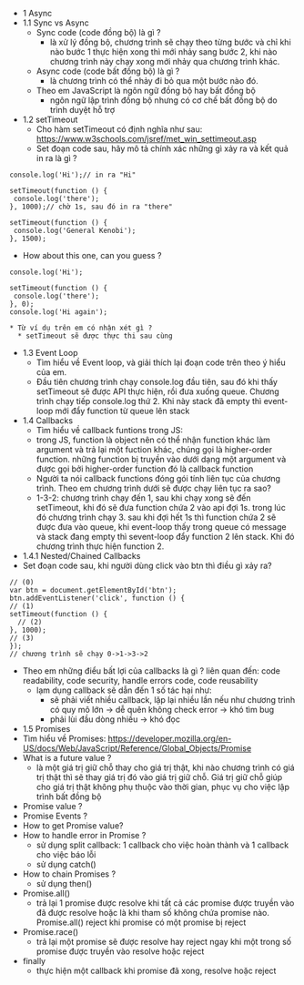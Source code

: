 * 1 Async
* 1.1 Sync vs Async
  * Sync code (code đồng bộ) là gì ?
  	* là xử lý đồng bộ, chương trình sẽ chạy theo từng bước và chỉ khi nào bước 1 thực hiện xong thì mới nhảy sang bước 2, khi nào chương trình này chạy xong mới nhảy qua chương trình khác.
  * Async code (code bất đồng bộ) là gì ?
  	* là chương trình có thể nhảy đi bỏ qua một bước nào đó.
  * Theo em JavaScript là ngôn ngữ đồng bộ hay bất đồng bộ
  	* ngôn ngữ lập trình đồng bộ nhưng có cơ chế bất đồng bộ do trình duyệt hỗ trợ
* 1.2 setTimeout
  * Cho hàm setTimeout có định nghĩa như sau: https://www.w3schools.com/jsref/met_win_settimeout.asp
  * Set đoạn code sau, hãy mô tả chính xác những gì xảy ra và kết quả in ra là gì ?
 ```
 console.log('Hi');// in ra "Hi"

setTimeout(function () {
  console.log('there');
}, 1000);// chờ 1s, sau đó in ra "there"

setTimeout(function () {
  console.log('General Kenobi');
}, 1500);
```
   * How about this one, can you guess ?
 ```
 console.log('Hi');

setTimeout(function () {
  console.log('there');
}, 0);
console.log('Hi again');
```
    * Từ ví dụ trên em có nhận xét gì ?
      * setTimeout sẽ được thực thi sau cùng
* 1.3 Event Loop
  * Tìm hiểu về Event loop, và giải thích lại đoạn code trên theo ý hiểu của em.
   * Đầu tiên chương trình chạy console.log đầu tiên, sau đó khi thấy setTimeout sẽ được API thực hiện, rồi đưa xuống queue. Chương trình chạy tiếp console.log thứ 2. Khi này stack đã empty thì event-loop mới đẩy function từ queue lên stack
* 1.4 Callbacks
  * Tìm hiểu về callback funtions trong JS: 
   * trong JS, function là object nên có thể nhận function khác làm argument và trả lại một fuction khác, chúng gọi là higher-order function. những function bị truyền vào dưới dạng một argument và được gọi bởi higher-order function đó là callback function
   * Người ta nói callback functions đóng gói tính liên tục của chương trình. Theo em chương trình dưới sẽ được chạy liên tục ra sao?
    * 1-3-2: chương trình chạy đến 1, sau khi chạy xong sẽ đến setTimeout, khi đó sẽ đưa function chứa 2 vào api đợi 1s. trong lúc đó chương trình chạy 3. sau khi đợi hết 1s thì function chứa 2 sẽ được đưa vào queue, khi event-loop thấy trong queue có message và stack đang empty thì sevent-loop đẩy function 2 lên stack. Khi đó chương trình thực hiện function 2.
 * 1.4.1 Nested/Chained Callbacks
  * Set đoạn code sau, khi người dùng click vào btn thì điều gì xảy ra?
  ```
  // (0)
var btn = document.getElementById('btn');
btn.addEventListener('click', function () {
  // (1)
  setTimeout(function () {
    // (2)
  }, 1000);
  // (3)
});
// chương trình sẽ chạy 0->1->3->2
```
* Theo em những điểu bất lợi của callbacks là gì ? liên quan đến: code readability, code security, handle errors code, code reusability
  * lạm dụng callback sẽ dẫn đến 1 số tác hại như: 
    * sẽ phải viết nhiều callback, lặp lại nhiều lần nếu như chương trình có quy mô lớn -> dễ quên không check error -> khó tìm bug
    * phải lùi đầu dòng nhiều -> khó đọc
* 1.5 Promises
 * Tìm hiểu về Promises: https://developer.mozilla.org/en-US/docs/Web/JavaScript/Reference/Global_Objects/Promise
 * What is a future value ?
   * là một giá trị giữ chỗ thay cho giá trị thật, khi nào chương trình có giá trị thật thì sẽ thay giá trị đó vào giá trị giữ chỗ. Giá trị giữ chỗ giúp cho giá trị thật không phụ thuộc vào thời gian, phục vụ cho việc lập trình bất đồng bộ
 * Promise value ?
 * Promise Events ?
 * How to get Promise value?
 * How to handle error in Promise ?
  	* sử dụng split callback: 1 callback cho việc hoàn thành và 1 callback cho việc báo lỗi
  	* sử dụng catch()
 * How to chain Promises ?
 	* sử dụng then()
 * Promise.all()
   * trả lại 1 promise được resolve khi tất cả các promise được truyền vào đã được resolve hoặc là khi tham số không chứa promise nào. Promise.all() reject khi promise có một promise bị reject 
 * Promise.race()
   * trả lại một promise sẽ được resolve hay reject ngay khi một trong số promise được truyền vào resolve hoặc reject 
 * finally
   * thực hiện một callback khi promise đã xong, resolve hoặc reject
